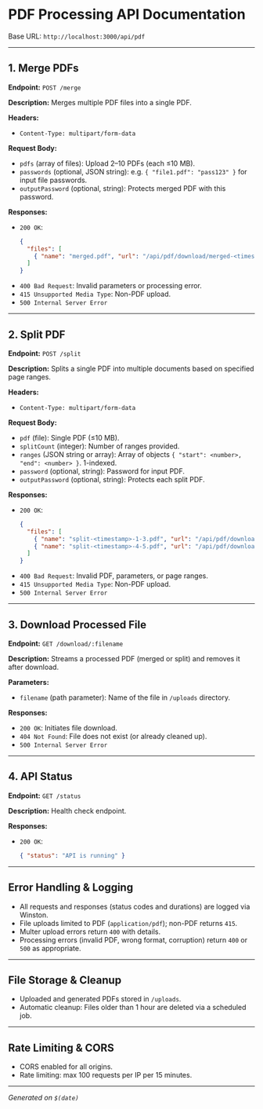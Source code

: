# PDF Processing API Documentation

Base URL: `http://localhost:3000/api/pdf`

---

## 1. Merge PDFs

**Endpoint:** `POST /merge`

**Description:** Merges multiple PDF files into a single PDF.

**Headers:**
- `Content-Type: multipart/form-data`

**Request Body:**
- `pdfs` (array of files): Upload 2–10 PDFs (each ≤10 MB).
- `passwords` (optional, JSON string): e.g. `{ "file1.pdf": "pass123" }` for input file passwords.
- `outputPassword` (optional, string): Protects merged PDF with this password.

**Responses:**
- `200 OK`:
  ```json
  {
    "files": [
      { "name": "merged.pdf", "url": "/api/pdf/download/merged-<timestamp>.pdf" }
    ]
  }
  ```
- `400 Bad Request`: Invalid parameters or processing error.
- `415 Unsupported Media Type`: Non-PDF upload.
- `500 Internal Server Error`

---

## 2. Split PDF

**Endpoint:** `POST /split`

**Description:** Splits a single PDF into multiple documents based on specified page ranges.

**Headers:**
- `Content-Type: multipart/form-data`

**Request Body:**
- `pdf` (file): Single PDF (≤10 MB).
- `splitCount` (integer): Number of ranges provided.
- `ranges` (JSON string or array): Array of objects `{ "start": <number>, "end": <number> }`. 1-indexed.
- `password` (optional, string): Password for input PDF.
- `outputPassword` (optional, string): Protects each split PDF.

**Responses:**
- `200 OK`:
  ```json
  {
    "files": [
      { "name": "split-<timestamp>-1-3.pdf", "url": "/api/pdf/download/split-<timestamp>-1-3.pdf" },
      { "name": "split-<timestamp>-4-5.pdf", "url": "/api/pdf/download/split-<timestamp>-4-5.pdf" }
    ]
  }
  ```
- `400 Bad Request`: Invalid PDF, parameters, or page ranges.
- `415 Unsupported Media Type`: Non-PDF upload.
- `500 Internal Server Error`

---

## 3. Download Processed File

**Endpoint:** `GET /download/:filename`

**Description:** Streams a processed PDF (merged or split) and removes it after download.

**Parameters:**
- `filename` (path parameter): Name of the file in `/uploads` directory.

**Responses:**
- `200 OK`: Initiates file download.
- `404 Not Found`: File does not exist (or already cleaned up).
- `500 Internal Server Error`

---

## 4. API Status

**Endpoint:** `GET /status`

**Description:** Health check endpoint.

**Responses:**
- `200 OK`:
  ```json
  { "status": "API is running" }
  ```

---

## Error Handling & Logging

- All requests and responses (status codes and durations) are logged via Winston.
- File uploads limited to PDF (`application/pdf`); non-PDF returns `415`.
- Multer upload errors return `400` with details.
- Processing errors (invalid PDF, wrong format, corruption) return `400` or `500` as appropriate.

---

## File Storage & Cleanup

- Uploaded and generated PDFs stored in `/uploads`.
- Automatic cleanup: Files older than 1 hour are deleted via a scheduled job.

---

## Rate Limiting & CORS

- CORS enabled for all origins.
- Rate limiting: max 100 requests per IP per 15 minutes.

---

*Generated on `$(date)`*